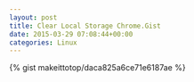 ```yaml
---
layout: post                                                                                                              
title: Clear Local Storage Chrome.Gist                                                                                                                       
date: 2015-03-29 07:08:44+00:00                                                                                                                        
categories: Linux                                                                                                                
---                                                                                                                              
```


{% gist makeittotop/daca825a6ce71e6187ae %}                                                                                                           


